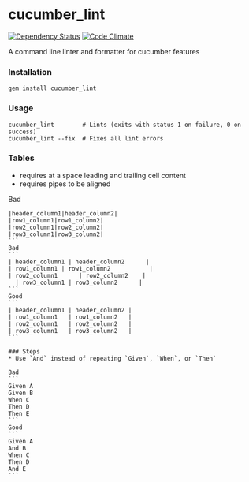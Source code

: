 # cucumber_lint
[![Dependency Status](https://gemnasium.com/charlierudolph/cucumber_lint.svg)](https://gemnasium.com/charlierudolph/cucumber_lint)
[![Code Climate](https://codeclimate.com/github/charlierudolph/cucumber_lint/badges/gpa.svg)](https://codeclimate.com/github/charlierudolph/cucumber_lint)

A command line linter and formatter for cucumber features

### Installation

```
gem install cucumber_lint
```

### Usage

```
cucumber_lint        # Lints (exits with status 1 on failure, 0 on success)
cucumber_lint --fix  # Fixes all lint errors
```

### Tables
* requires at a space leading and trailing cell content
* requires pipes to be aligned

Bad
````
|header_column1|header_column2|
|row1_column1|row1_column2|
|row2_column1|row2_column2|
|row3_column1|row3_column2|
```
Bad
```
| header_column1 | header_column2      |
| row1_column1 | row1_column2           |
| row2_column1      | row2_column2    |
  | row3_column1 | row3_column2      |
```
Good
```
| header_column1 | header_column2 |
| row1_column1   | row1_column2   |
| row2_column1   | row2_column2   |
| row3_column1   | row3_column2   |
```

### Steps
* Use `And` instead of repeating `Given`, `When`, or `Then`

Bad
```
Given A
Given B
When C
Then D
Then E
```
Good
```
Given A
And B
When C
Then D
And E
```
